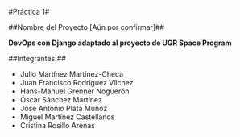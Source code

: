 #Práctica 1#

##Nombre del Proyecto [Aún por confirmar]##

**DevOps con Django adaptado al proyecto de UGR Space Program**

##Integrantes:##

* Julio Martínez Martínez-Checa
* Juan Francisco Rodríguez Vílchez
* Hans-Manuel Grenner Noguerón
* Óscar Sánchez Martínez
* Jose Antonio Plata Muñoz
* Miguel Martínez Castellanos
* Cristina Rosillo Arenas
